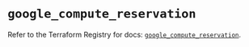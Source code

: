 # `google_compute_reservation`

Refer to the Terraform Registry for docs: [`google_compute_reservation`](https://registry.terraform.io/providers/hashicorp/google-beta/6.47.0/docs/resources/google_compute_reservation).
